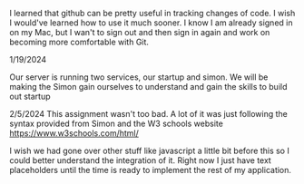 I learned that github can be pretty useful in tracking changes of code. I wish I would've learned how to use it much sooner. I know I am already signed in on my Mac, but I wan't to sign out and then sign in again and work on becoming more comfortable with Git.

1/19/2024

Our server is running two services, our startup and simon. We will be making the Simon gain ourselves to understand and gain the skills to build out startup

2/5/2024
This assignment wasn't too bad. A lot of it was just following the syntax provided from Simon and the W3 schools website https://www.w3schools.com/html/

I wish we had gone over other stuff like javascript a little bit before this so I could better understand the integration of it. Right now I just have text placeholders until the time is ready to implement the rest of my application.